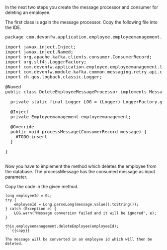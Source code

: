 In the next two steps you create the message processor and consumer for deleting an employee.

The first class is again the message processor. Copy the following file into the IDE.

<pre class="file" data-filename="devonfw/workspaces/main/devon4j-kafka/core/src/main/java/com/devonfw/application/employee/employeemanagement/service/impl/kafka/DeleteEmployeeMessageProcessor.java">
package com.devonfw.application.employee.employeemanagement.service.impl.kafka;

import javax.inject.Inject;
import javax.inject.Named;
import org.apache.kafka.clients.consumer.ConsumerRecord;
import org.slf4j.LoggerFactory;
import com.devonfw.application.employee.employeemanagement.logic.api.Employeemanagement;
import com.devonfw.module.kafka.common.messaging.retry.api.client.MessageProcessor;
import ch.qos.logback.classic.Logger;

@Named
public class DeleteEmployeeMessageProcessor<K, V> implements MessageProcessor<K, V> {

  private static final Logger LOG = (Logger) LoggerFactory.getLogger(DeleteEmployeeMessageProcessor.class);

  @Inject
  private Employeemanagement employeemanagement;

  @Override
  public void processMessage(ConsumerRecord<K, V> message) {
	#TODO-insert
  }

}

</pre>

Now you have to implement the method which deletes the employee from the database. The processMessage has the consumed message as input parameter.

Copy the code in the given method.

```
long employeeId = 0L;
try {
    employeeId = Long.parseLong(message.value().toString());
} catch (Exception e) {
    LOG.warn("Message conversion failed and it will be ignored", e);
}

this.employeemanagement.deleteEmployee(employeeId);
```{{copy}}

The message will be converted in an employee id which will then be deleted.
	
